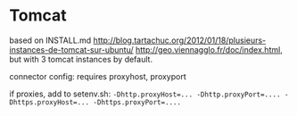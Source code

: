 # Tomcat


based on INSTALL.md 
http://blog.tartachuc.org/2012/01/18/plusieurs-instances-de-tomcat-sur-ubuntu/
http://geo.viennagglo.fr/doc/index.html, but with 3 tomcat instances by default.

connector config: requires proxyhost, proxyport

if proxies, add to setenv.sh: ```-Dhttp.proxyHost=... -Dhttp.proxyPort=.... -Dhttps.proxyHost=... -Dhttps.proxyPort=....```



